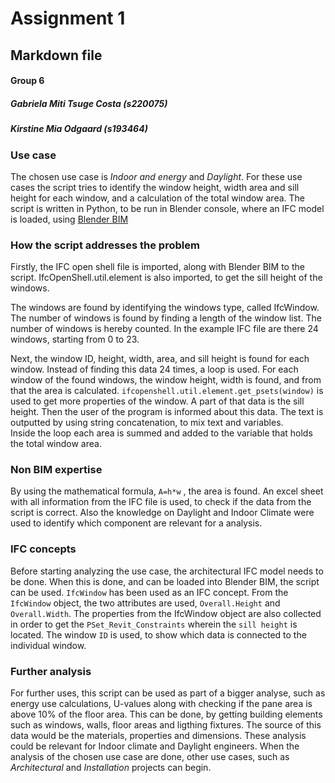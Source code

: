 # Assignment 1 
## Markdown file 
#### Group 6 
##### Gabriela Miti Tsuge Costa (s220075)
##### Kirstine Mia Odgaard (s193464)

### Use case
The chosen use case is *Indoor and energy* and *Daylight*. For these use cases the script tries to identify the window height, width area and sill height for each window, and a calculation of the total window area. The script is written in Python, to be run in Blender console, where an IFC model is loaded, using [Blender BIM](https://blenderbim.org/)

### How the script addresses the problem 
Firstly, the IFC open shell file is imported, along with Blender BIM to the script. IfcOpenShell.util.element is also imported, to get the sill height of the windows. 

The windows are found by identifying the windows type, called IfcWindow. 
The number of windows is found by finding a length of the window list. The number of windows is hereby counted. In the example IFC file are there 24 windows, starting from 0 to 23. 
 
Next, the window ID, height, width, area, and sill height is found for each window. 
Instead of finding this data 24 times, a loop is used. For each window of the found windows, the window height, width is found, and from that the area is calculated. `ifcopenshell.util.element.get_psets(window)` is used to get more properties of the window. A part of that data is the sill height. Then the user of the program is informed about this data. The text is outputted by using string concatenation, to mix text and variables.  
Inside the loop each area is summed and added to the variable that holds the total window area.

### Non BIM expertise 
By using the mathematical formula, `A=h*w` , the area is found. 
An excel sheet with all information from the IFC file is used, to check if the data from the script is correct.
Also the knowledge on Daylight and Indoor Climate were used to identify which component are relevant for a  analysis.

### IFC concepts 
Before starting analyzing the use case, the architectural IFC model needs to be done. When this is done, and can be loaded into Blender BIM, the script can be used. 
`IfcWindow` has been used as an IFC concept. 
From the `IfcWindow` object, the two attributes are used, `Overall.Height` and `Overall.Width`. 
The properties from the IfcWindow object are also collected in order to get the `PSet_Revit_Constraints` wherein the `sill height` is located. 
The window `ID` is used, to show which data is connected to the individual window. 

### Further analysis
For further uses, this script can be used as part of a bigger analyse, such as energy use calculations, U-values along with checking if the pane area is above 10% of the floor area. 
This can be done, by getting building elements such as windows, walls, floor areas and ligthing fixtures. The source of this data would be the materials, properties and dimensions. These analysis could be relevant for Indoor climate and Daylight engineers. 
When the analysis of the chosen use case are done, other use cases, such as *Architectural* and *Installation* projects can begin. 
